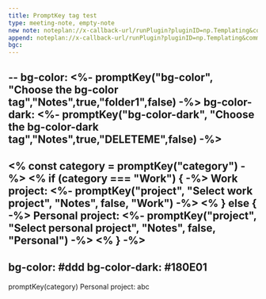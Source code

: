 ```yaml
---
title: PromptKey tag test
type: meeting-note, empty-note
new note: noteplan://x-callback-url/runPlugin?pluginID=np.Templating&command=Create%20new%20note%20using%20template&arg0=PromptKey%20tag%20test&arg1=DELETEME
append: noteplan://x-callback-url/runPlugin?pluginID=np.Templating&command=Append%20template%20to%20end%20of%20current%20note&arg0=PromptKey%20tag%20test
bgc: 
---
```

--
bg-color: <%- promptKey("bg-color", "Choose the bg-color tag","Notes",true,"folder1",false) -%> 
bg-color-dark: <%- promptKey("bg-color-dark", "Choose the bg-color-dark tag","Notes",true,"DELETEME",false) -%>
--
<% const category = promptKey("category") -%>
<% if (category === "Work") { -%>
Work project: <%- promptKey("project", "Select work project", "Notes", false, "Work") -%>
<% } else { -%>
Personal project: <%- promptKey("project", "Select personal project", "Notes", false, "Personal") -%>
<% } -%>
---
bg-color: #ddd 
bg-color-dark: #180E01
---
promptKey(category)
Personal project: abc
